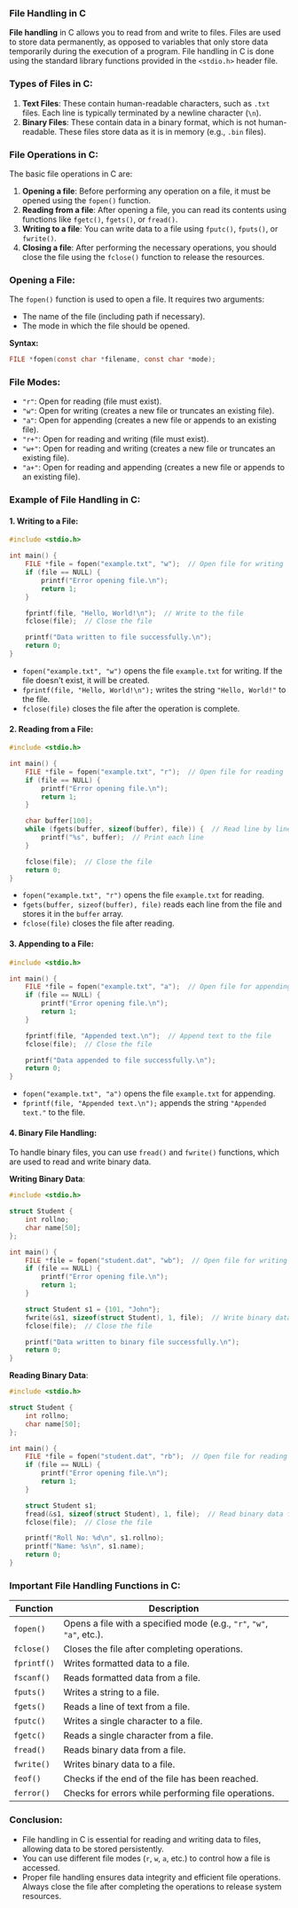 ### File Handling in C

**File handling** in C allows you to read from and write to files. Files are used to store data permanently, as opposed to variables that only store data temporarily during the execution of a program. File handling in C is done using the standard library functions provided in the `<stdio.h>` header file.

### Types of Files in C:
1. **Text Files**: These contain human-readable characters, such as `.txt` files. Each line is typically terminated by a newline character (`\n`).
2. **Binary Files**: These contain data in a binary format, which is not human-readable. These files store data as it is in memory (e.g., `.bin` files).

### File Operations in C:
The basic file operations in C are:
1. **Opening a file**: Before performing any operation on a file, it must be opened using the `fopen()` function.
2. **Reading from a file**: After opening a file, you can read its contents using functions like `fgetc()`, `fgets()`, or `fread()`.
3. **Writing to a file**: You can write data to a file using `fputc()`, `fputs()`, or `fwrite()`.
4. **Closing a file**: After performing the necessary operations, you should close the file using the `fclose()` function to release the resources.

### Opening a File:
The `fopen()` function is used to open a file. It requires two arguments:
- The name of the file (including path if necessary).
- The mode in which the file should be opened.

**Syntax:**
```c
FILE *fopen(const char *filename, const char *mode);
```

### File Modes:
- `"r"`: Open for reading (file must exist).
- `"w"`: Open for writing (creates a new file or truncates an existing file).
- `"a"`: Open for appending (creates a new file or appends to an existing file).
- `"r+"`: Open for reading and writing (file must exist).
- `"w+"`: Open for reading and writing (creates a new file or truncates an existing file).
- `"a+"`: Open for reading and appending (creates a new file or appends to an existing file).

### Example of File Handling in C:

#### 1. **Writing to a File**:
```c
#include <stdio.h>

int main() {
    FILE *file = fopen("example.txt", "w");  // Open file for writing
    if (file == NULL) {
        printf("Error opening file.\n");
        return 1;
    }

    fprintf(file, "Hello, World!\n");  // Write to the file
    fclose(file);  // Close the file

    printf("Data written to file successfully.\n");
    return 0;
}
```
- `fopen("example.txt", "w")` opens the file `example.txt` for writing. If the file doesn't exist, it will be created.
- `fprintf(file, "Hello, World!\n");` writes the string `"Hello, World!"` to the file.
- `fclose(file)` closes the file after the operation is complete.

#### 2. **Reading from a File**:
```c
#include <stdio.h>

int main() {
    FILE *file = fopen("example.txt", "r");  // Open file for reading
    if (file == NULL) {
        printf("Error opening file.\n");
        return 1;
    }

    char buffer[100];
    while (fgets(buffer, sizeof(buffer), file)) {  // Read line by line
        printf("%s", buffer);  // Print each line
    }

    fclose(file);  // Close the file
    return 0;
}
```
- `fopen("example.txt", "r")` opens the file `example.txt` for reading.
- `fgets(buffer, sizeof(buffer), file)` reads each line from the file and stores it in the `buffer` array.
- `fclose(file)` closes the file after reading.

#### 3. **Appending to a File**:
```c
#include <stdio.h>

int main() {
    FILE *file = fopen("example.txt", "a");  // Open file for appending
    if (file == NULL) {
        printf("Error opening file.\n");
        return 1;
    }

    fprintf(file, "Appended text.\n");  // Append text to the file
    fclose(file);  // Close the file

    printf("Data appended to file successfully.\n");
    return 0;
}
```
- `fopen("example.txt", "a")` opens the file `example.txt` for appending.
- `fprintf(file, "Appended text.\n");` appends the string `"Appended text."` to the file.

#### 4. **Binary File Handling**:
To handle binary files, you can use `fread()` and `fwrite()` functions, which are used to read and write binary data.

**Writing Binary Data**:
```c
#include <stdio.h>

struct Student {
    int rollno;
    char name[50];
};

int main() {
    FILE *file = fopen("student.dat", "wb");  // Open file for writing in binary mode
    if (file == NULL) {
        printf("Error opening file.\n");
        return 1;
    }

    struct Student s1 = {101, "John"};
    fwrite(&s1, sizeof(struct Student), 1, file);  // Write binary data to file
    fclose(file);  // Close the file

    printf("Data written to binary file successfully.\n");
    return 0;
}
```

**Reading Binary Data**:
```c
#include <stdio.h>

struct Student {
    int rollno;
    char name[50];
};

int main() {
    FILE *file = fopen("student.dat", "rb");  // Open file for reading in binary mode
    if (file == NULL) {
        printf("Error opening file.\n");
        return 1;
    }

    struct Student s1;
    fread(&s1, sizeof(struct Student), 1, file);  // Read binary data from file
    fclose(file);  // Close the file

    printf("Roll No: %d\n", s1.rollno);
    printf("Name: %s\n", s1.name);
    return 0;
}
```

### Important File Handling Functions in C:

| Function        | Description                                                        |
|-----------------|--------------------------------------------------------------------|
| `fopen()`       | Opens a file with a specified mode (e.g., `"r"`, `"w"`, `"a"`, etc.). |
| `fclose()`      | Closes the file after completing operations.                       |
| `fprintf()`     | Writes formatted data to a file.                                   |
| `fscanf()`      | Reads formatted data from a file.                                  |
| `fputs()`       | Writes a string to a file.                                         |
| `fgets()`       | Reads a line of text from a file.                                  |
| `fputc()`       | Writes a single character to a file.                               |
| `fgetc()`       | Reads a single character from a file.                              |
| `fread()`       | Reads binary data from a file.                                     |
| `fwrite()`      | Writes binary data to a file.                                      |
| `feof()`        | Checks if the end of the file has been reached.                    |
| `ferror()`      | Checks for errors while performing file operations.               |

### Conclusion:
- File handling in C is essential for reading and writing data to files, allowing data to be stored persistently.
- You can use different file modes (`r`, `w`, `a`, etc.) to control how a file is accessed.
- Proper file handling ensures data integrity and efficient file operations. Always close the file after completing the operations to release system resources.